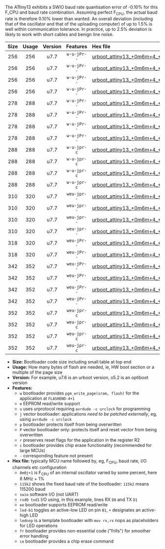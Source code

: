 The ATtiny13 exhibits a SWIO baud rate quantisation error of -0.10% for this F_CPU and baud rate combination. Assuming perfect F<sub>CPU</sub>, the actual baud rate is therefore 0.10% lower than wanted. An overall deviation (including that of the oscillator and that of the uploading computer) of up to 1.5% is well within communication tolerance. In practice, up to 2.5% deviation is likely to work with short cables and benign line noise.

|Size|Usage|Version|Features|Hex file|
|:-:|:-:|:-:|:-:|:--|
|256|256|u7.7|`w-u-jPr--`|[urboot_attiny13_+0m6m+4_+++1k8_swio_rxb0_txb1_led+b2.hex](https://raw.githubusercontent.com/stefanrueger/urboot.hex/main/mcus/attiny13/internal_oscillator/fcpu_+0m6m+4/br_+++1k8/urboot_attiny13_+0m6m+4_+++1k8_swio_rxb0_txb1_led+b2.hex)|
|256|256|u7.7|`w-u-jPr--`|[urboot_attiny13_+0m6m+4_+++1k8_swio_rxb0_txb1_lednop.hex](https://raw.githubusercontent.com/stefanrueger/urboot.hex/main/mcus/attiny13/internal_oscillator/fcpu_+0m6m+4/br_+++1k8/urboot_attiny13_+0m6m+4_+++1k8_swio_rxb0_txb1_lednop.hex)|
|256|256|u7.7|`w-u-jPr--`|[urboot_attiny13_+0m6m+4_+++1k8_swio_rxb1_txb0_led+b2.hex](https://raw.githubusercontent.com/stefanrueger/urboot.hex/main/mcus/attiny13/internal_oscillator/fcpu_+0m6m+4/br_+++1k8/urboot_attiny13_+0m6m+4_+++1k8_swio_rxb1_txb0_led+b2.hex)|
|256|256|u7.7|`w-u-jPr--`|[urboot_attiny13_+0m6m+4_+++1k8_swio_rxb1_txb0_lednop.hex](https://raw.githubusercontent.com/stefanrueger/urboot.hex/main/mcus/attiny13/internal_oscillator/fcpu_+0m6m+4/br_+++1k8/urboot_attiny13_+0m6m+4_+++1k8_swio_rxb1_txb0_lednop.hex)|
|278|288|u7.7|`w-u-jPr--`|[urboot_attiny13_+0m6m+4_+++1k8_swio_rxb0_txb1_led+b2_fr.hex](https://raw.githubusercontent.com/stefanrueger/urboot.hex/main/mcus/attiny13/internal_oscillator/fcpu_+0m6m+4/br_+++1k8/urboot_attiny13_+0m6m+4_+++1k8_swio_rxb0_txb1_led+b2_fr.hex)|
|278|288|u7.7|`w-u-jPr--`|[urboot_attiny13_+0m6m+4_+++1k8_swio_rxb0_txb1_lednop_fr.hex](https://raw.githubusercontent.com/stefanrueger/urboot.hex/main/mcus/attiny13/internal_oscillator/fcpu_+0m6m+4/br_+++1k8/urboot_attiny13_+0m6m+4_+++1k8_swio_rxb0_txb1_lednop_fr.hex)|
|278|288|u7.7|`w-u-jPr--`|[urboot_attiny13_+0m6m+4_+++1k8_swio_rxb1_txb0_led+b2_fr.hex](https://raw.githubusercontent.com/stefanrueger/urboot.hex/main/mcus/attiny13/internal_oscillator/fcpu_+0m6m+4/br_+++1k8/urboot_attiny13_+0m6m+4_+++1k8_swio_rxb1_txb0_led+b2_fr.hex)|
|278|288|u7.7|`w-u-jPr--`|[urboot_attiny13_+0m6m+4_+++1k8_swio_rxb1_txb0_lednop_fr.hex](https://raw.githubusercontent.com/stefanrueger/urboot.hex/main/mcus/attiny13/internal_oscillator/fcpu_+0m6m+4/br_+++1k8/urboot_attiny13_+0m6m+4_+++1k8_swio_rxb1_txb0_lednop_fr.hex)|
|288|288|u7.7|`w-u-jpr-c`|[urboot_attiny13_+0m6m+4_+++1k8_swio_rxb0_txb1_led+b2_fr_ce.hex](https://raw.githubusercontent.com/stefanrueger/urboot.hex/main/mcus/attiny13/internal_oscillator/fcpu_+0m6m+4/br_+++1k8/urboot_attiny13_+0m6m+4_+++1k8_swio_rxb0_txb1_led+b2_fr_ce.hex)|
|288|288|u7.7|`w-u-jpr-c`|[urboot_attiny13_+0m6m+4_+++1k8_swio_rxb0_txb1_lednop_fr_ce.hex](https://raw.githubusercontent.com/stefanrueger/urboot.hex/main/mcus/attiny13/internal_oscillator/fcpu_+0m6m+4/br_+++1k8/urboot_attiny13_+0m6m+4_+++1k8_swio_rxb0_txb1_lednop_fr_ce.hex)|
|288|288|u7.7|`w-u-jpr-c`|[urboot_attiny13_+0m6m+4_+++1k8_swio_rxb1_txb0_led+b2_fr_ce.hex](https://raw.githubusercontent.com/stefanrueger/urboot.hex/main/mcus/attiny13/internal_oscillator/fcpu_+0m6m+4/br_+++1k8/urboot_attiny13_+0m6m+4_+++1k8_swio_rxb1_txb0_led+b2_fr_ce.hex)|
|288|288|u7.7|`w-u-jpr-c`|[urboot_attiny13_+0m6m+4_+++1k8_swio_rxb1_txb0_lednop_fr_ce.hex](https://raw.githubusercontent.com/stefanrueger/urboot.hex/main/mcus/attiny13/internal_oscillator/fcpu_+0m6m+4/br_+++1k8/urboot_attiny13_+0m6m+4_+++1k8_swio_rxb1_txb0_lednop_fr_ce.hex)|
|310|320|u7.7|`weu-jpr--`|[urboot_attiny13_+0m6m+4_+++1k8_swio_rxb0_txb1_ee_led+b2.hex](https://raw.githubusercontent.com/stefanrueger/urboot.hex/main/mcus/attiny13/internal_oscillator/fcpu_+0m6m+4/br_+++1k8/urboot_attiny13_+0m6m+4_+++1k8_swio_rxb0_txb1_ee_led+b2.hex)|
|310|320|u7.7|`weu-jpr--`|[urboot_attiny13_+0m6m+4_+++1k8_swio_rxb0_txb1_ee_lednop.hex](https://raw.githubusercontent.com/stefanrueger/urboot.hex/main/mcus/attiny13/internal_oscillator/fcpu_+0m6m+4/br_+++1k8/urboot_attiny13_+0m6m+4_+++1k8_swio_rxb0_txb1_ee_lednop.hex)|
|310|320|u7.7|`weu-jpr--`|[urboot_attiny13_+0m6m+4_+++1k8_swio_rxb1_txb0_ee_led+b2.hex](https://raw.githubusercontent.com/stefanrueger/urboot.hex/main/mcus/attiny13/internal_oscillator/fcpu_+0m6m+4/br_+++1k8/urboot_attiny13_+0m6m+4_+++1k8_swio_rxb1_txb0_ee_led+b2.hex)|
|310|320|u7.7|`weu-jpr--`|[urboot_attiny13_+0m6m+4_+++1k8_swio_rxb1_txb0_ee_lednop.hex](https://raw.githubusercontent.com/stefanrueger/urboot.hex/main/mcus/attiny13/internal_oscillator/fcpu_+0m6m+4/br_+++1k8/urboot_attiny13_+0m6m+4_+++1k8_swio_rxb1_txb0_ee_lednop.hex)|
|318|320|u7.7|`weu-jPr--`|[urboot_attiny13_+0m6m+4_+++1k8_swio_rxb0_txb1_ee.hex](https://raw.githubusercontent.com/stefanrueger/urboot.hex/main/mcus/attiny13/internal_oscillator/fcpu_+0m6m+4/br_+++1k8/urboot_attiny13_+0m6m+4_+++1k8_swio_rxb0_txb1_ee.hex)|
|318|320|u7.7|`weu-jPr--`|[urboot_attiny13_+0m6m+4_+++1k8_swio_rxb1_txb0_ee.hex](https://raw.githubusercontent.com/stefanrueger/urboot.hex/main/mcus/attiny13/internal_oscillator/fcpu_+0m6m+4/br_+++1k8/urboot_attiny13_+0m6m+4_+++1k8_swio_rxb1_txb0_ee.hex)|
|342|352|u7.7|`weu-jPr--`|[urboot_attiny13_+0m6m+4_+++1k8_swio_rxb0_txb1_ee_led+b2_fr.hex](https://raw.githubusercontent.com/stefanrueger/urboot.hex/main/mcus/attiny13/internal_oscillator/fcpu_+0m6m+4/br_+++1k8/urboot_attiny13_+0m6m+4_+++1k8_swio_rxb0_txb1_ee_led+b2_fr.hex)|
|342|352|u7.7|`weu-jPr--`|[urboot_attiny13_+0m6m+4_+++1k8_swio_rxb0_txb1_ee_lednop_fr.hex](https://raw.githubusercontent.com/stefanrueger/urboot.hex/main/mcus/attiny13/internal_oscillator/fcpu_+0m6m+4/br_+++1k8/urboot_attiny13_+0m6m+4_+++1k8_swio_rxb0_txb1_ee_lednop_fr.hex)|
|342|352|u7.7|`weu-jPr--`|[urboot_attiny13_+0m6m+4_+++1k8_swio_rxb1_txb0_ee_led+b2_fr.hex](https://raw.githubusercontent.com/stefanrueger/urboot.hex/main/mcus/attiny13/internal_oscillator/fcpu_+0m6m+4/br_+++1k8/urboot_attiny13_+0m6m+4_+++1k8_swio_rxb1_txb0_ee_led+b2_fr.hex)|
|342|352|u7.7|`weu-jPr--`|[urboot_attiny13_+0m6m+4_+++1k8_swio_rxb1_txb0_ee_lednop_fr.hex](https://raw.githubusercontent.com/stefanrueger/urboot.hex/main/mcus/attiny13/internal_oscillator/fcpu_+0m6m+4/br_+++1k8/urboot_attiny13_+0m6m+4_+++1k8_swio_rxb1_txb0_ee_lednop_fr.hex)|
|352|352|u7.7|`weu-jpr-c`|[urboot_attiny13_+0m6m+4_+++1k8_swio_rxb0_txb1_ee_led+b2_fr_ce.hex](https://raw.githubusercontent.com/stefanrueger/urboot.hex/main/mcus/attiny13/internal_oscillator/fcpu_+0m6m+4/br_+++1k8/urboot_attiny13_+0m6m+4_+++1k8_swio_rxb0_txb1_ee_led+b2_fr_ce.hex)|
|352|352|u7.7|`weu-jpr-c`|[urboot_attiny13_+0m6m+4_+++1k8_swio_rxb0_txb1_ee_lednop_fr_ce.hex](https://raw.githubusercontent.com/stefanrueger/urboot.hex/main/mcus/attiny13/internal_oscillator/fcpu_+0m6m+4/br_+++1k8/urboot_attiny13_+0m6m+4_+++1k8_swio_rxb0_txb1_ee_lednop_fr_ce.hex)|
|352|352|u7.7|`weu-jpr-c`|[urboot_attiny13_+0m6m+4_+++1k8_swio_rxb1_txb0_ee_led+b2_fr_ce.hex](https://raw.githubusercontent.com/stefanrueger/urboot.hex/main/mcus/attiny13/internal_oscillator/fcpu_+0m6m+4/br_+++1k8/urboot_attiny13_+0m6m+4_+++1k8_swio_rxb1_txb0_ee_led+b2_fr_ce.hex)|
|352|352|u7.7|`weu-jpr-c`|[urboot_attiny13_+0m6m+4_+++1k8_swio_rxb1_txb0_ee_lednop_fr_ce.hex](https://raw.githubusercontent.com/stefanrueger/urboot.hex/main/mcus/attiny13/internal_oscillator/fcpu_+0m6m+4/br_+++1k8/urboot_attiny13_+0m6m+4_+++1k8_swio_rxb1_txb0_ee_lednop_fr_ce.hex)|

- **Size:** Bootloader code size including small table at top end
- **Usage:** How many bytes of flash are needed, ie, HW boot section or a multiple of the page size
- **Version:** For example, u7.6 is an urboot version, o5.2 is an optiboot version
- **Features:**
  + `w` bootloader provides `pgm_write_page(sram, flash)` for the application at `FLASHEND-4+1`
  + `e` EEPROM read/write support
  + `u` uses urprotocol requiring `avrdude -c urclock` for programming
  + `j` vector bootloader: applications *need to be patched externally*, eg, using `avrdude -c urclock`
  + `p` bootloader protects itself from being overwritten
  + `P` vector bootloader only: protects itself and reset vector from being overwritten
  + `r` preserves reset flags for the application in the register R2
  + `c` bootloader provides chip erase functionality (recommended for large MCUs)
  + `-` corresponding feature not present
- **Hex file:** typically MCU name followed by, eg, F<sub>CPU</sub>, baud rate, I/O channels etc configuration
  + `8m0j+1` is F<sub>CPU</sub> of an internal oscillator varied by some percent, here 8 MHz + 1%
  + `115k2` shows the fixed baud rate of the bootloader: `115k2` means 115200 baud
  + `swio` software I/O (not UART)
  + `rxd0 txd1` I/O using, in this example, lines RX `D0` and TX `D1`
  + `ee` bootloader supports EEPROM read/write
  + `led-b1` toggles an active-low LED on pin `B1`, `+` designates an active-high LED
  + `lednop` is a template bootloader with `mov rx,rx` nops as placeholders for LED operations
  + `fr` bootloader provides non-essential code ("frills") for smoother error handling
  + `ce` bootloader provides a chip erase command
